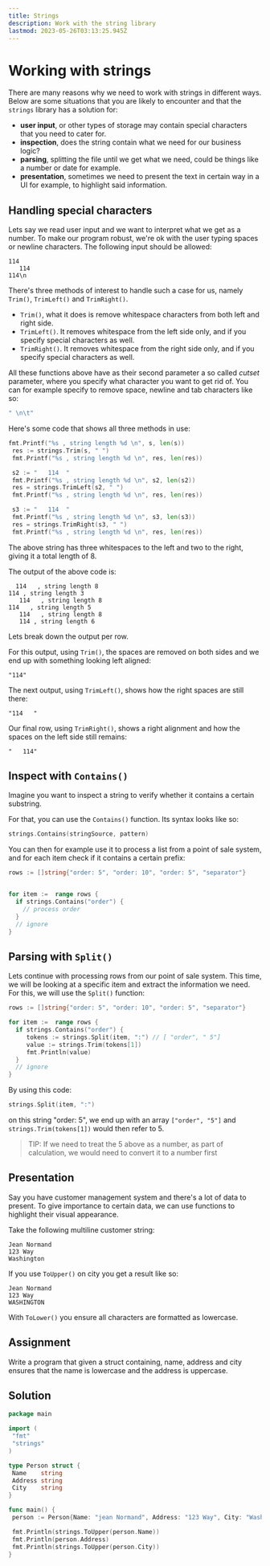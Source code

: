 ```yaml
---
title: Strings
description: Work with the string library
lastmod: 2023-05-26T03:13:25.945Z
---
```


# Working with strings

There are many reasons why we need to work with strings in different ways. Below are some situations that you are likely to encounter and that the `strings` library has a solution for:

- **user input**, or other types of storage may contain special characters that you need to cater for.
- **inspection**, does the string contain what we need for our business logic?
- **parsing**, splitting the file until we get what we need, could be things like a number or date for example.
- **presentation**, sometimes we need to present the text in certain way in a UI for example, to highlight said information.

## Handling special characters

Lets say we read user input and we want to interpret what we get as a number. To make our program robust, we're ok with the user typing spaces or newline characters. The following input should be allowed:

```text
114
   114
114\n
```

There's three methods of interest to handle such a case for us, namely `Trim()`, `TrimLeft()` and `TrimRight()`.

- `Trim()`, what it does is remove whitespace characters from both left and right side.
- `TrimLeft()`. It removes whitespace from the left side only, and if you specify special characters as well.
- `TrimRight()`. It removes whitespace from the right side only, and if you specify special characters as well.

All these functions above have as their second parameter a so called _cutset_ parameter, where you specify what character you want to get rid of. You can for example specify to remove space, newline and tab characters like so:

```go
" \n\t"
```

Here's some code that shows all three methods in use:

```go
fmt.Printf("%s , string length %d \n", s, len(s))
 res := strings.Trim(s, " ")
 fmt.Printf("%s , string length %d \n", res, len(res))

 s2 := "   114  "
 fmt.Printf("%s , string length %d \n", s2, len(s2))
 res = strings.TrimLeft(s2, " ")
 fmt.Printf("%s , string length %d \n", res, len(res))

 s3 := "   114  "
 fmt.Printf("%s , string length %d \n", s3, len(s3))
 res = strings.TrimRight(s3, " ")
 fmt.Printf("%s , string length %d \n", res, len(res))
```

The above string has three whitespaces to the left and two to the right, giving it a total length of 8.

The output of the above code is:

```output
  114   , string length 8
114 , string length 3
   114   , string length 8
114   , string length 5
   114   , string length 8
   114 , string length 6
```

Lets break down the output per row.

For this output, using `Trim()`, the spaces are removed on both sides and we end up with something looking left aligned:

```output
"114"
```

The next output, using `TrimLeft()`, shows how the right spaces are still there:

```output
"114   "
```

Our final row, using `TrimRight()`, shows a right alignment and how the spaces on the left side still remains:

```output
"   114"
```

## Inspect with `Contains()`

Imagine you want to inspect a string to verify whether it contains a certain substring.

For that, you can use the `Contains()` function. Its syntax looks like so:

```go
strings.Contains(stringSource, pattern)
```

You can then for example use it to process a list from a point of sale system, and for each item check if it contains a certain prefix:

```go
rows := []string{"order: 5", "order: 10", "order: 5", "separator"}


for item :=  range rows {
  if strings.Contains("order") {
    // process order
  }
  // ignore
}
```

## Parsing with `Split()`

Lets continue with processing rows from our point of sale system. This time, we will be looking at a specific item and extract the information we need. For this, we will use the `Split()` function:

```go
rows := []string{"order: 5", "order: 10", "order: 5", "separator"}

for item :=  range rows {
  if strings.Contains("order") {
     tokens := strings.Split(item, ":") // [ "order", " 5"]
     value := strings.Trim(tokens[1])
     fmt.Println(value)
  }
  // ignore
}
```

By using this code:

```go
strings.Split(item, ":")
```

on this string "order: 5", we end up with an array `["order", "5"]` and `strings.Trim(tokens[1])` would then refer to 5.

> TIP: If we need to treat the 5 above as a number, as part of calculation, we would need to convert it to a number first

## Presentation

Say you have customer management system and there's a lot of data to present. To give importance to certain data, we can use functions to highlight their visual appearance.

Take the following multiline customer string:

```text
Jean Normand
123 Way
Washington
```

If you use `ToUpper()` on city you get a result like so:

```output
Jean Normand
123 Way
WASHINGTON
```

With `ToLower()` you ensure all characters are formatted as lowercase.

## Assignment

Write a program that given a struct containing, name, address and city ensures that the name is lowercase and the address is uppercase.

## Solution

```go
package main

import (
 "fmt"
 "strings"
)

type Person struct {
 Name    string
 Address string
 City    string
}

func main() {
 person := Person{Name: "jean Normand", Address: "123 Way", City: "Washington"}

 fmt.Println(strings.ToUpper(person.Name))
 fmt.Println(person.Address)
 fmt.Println(strings.ToUpper(person.City))
}
```

